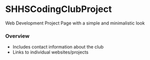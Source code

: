 # SHHSCodingClubProject
Web Development Project Page with a simple and minimalistic look

### Overview

* Includes contact information about the club
* Links to individual websites/projects
